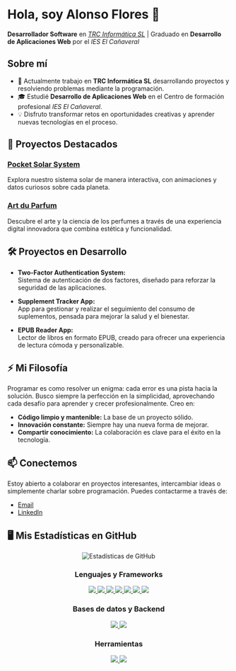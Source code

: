 # Hola, soy Alonso Flores 👋

**Desarrollador Software** en *[TRC Informática SL](https://trc.es/)* | Graduado en **Desarrollo de Aplicaciones Web** por el *IES El Cañaveral*

## Sobre mí

- 🔭 Actualmente trabajo en **TRC Informática SL** desarrollando proyectos y resolviendo problemas mediante la programación.
- 🎓 Estudié **Desarrollo de Aplicaciones Web** en el Centro de formación profesional *IES El Cañaveral*.
- 💡 Disfruto transformar retos en oportunidades creativas y aprender nuevas tecnologías en el proceso.

## 🚀 Proyectos Destacados

### [Pocket Solar System](https://pocket-solar-system.vercel.app/)
Explora nuestro sistema solar de manera interactiva, con animaciones y datos curiosos sobre cada planeta.

### [Art du Parfum](https://art-du-parfum.vercel.app/)
Descubre el arte y la ciencia de los perfumes a través de una experiencia digital innovadora que combina estética y funcionalidad.

## 🛠️ Proyectos en Desarrollo

- **Two-Factor Authentication System:**  
  Sistema de autenticación de dos factores, diseñado para reforzar la seguridad de las aplicaciones.
  
- **Supplement Tracker App:**  
  App para gestionar y realizar el seguimiento del consumo de suplementos, pensada para mejorar la salud y el bienestar.
  
- **EPUB Reader App:**  
  Lector de libros en formato EPUB, creado para ofrecer una experiencia de lectura cómoda y personalizable.

## ⚡ Mi Filosofía

Programar es como resolver un enigma: cada error es una pista hacia la solución. Busco siempre la perfección en la simplicidad, aprovechando cada desafío para aprender y crecer profesionalmente. Creo en:
  
- **Código limpio y mantenible:** La base de un proyecto sólido.
- **Innovación constante:** Siempre hay una nueva forma de mejorar.
- **Compartir conocimiento:** La colaboración es clave para el éxito en la tecnología.

## 📫 Conectemos

Estoy abierto a colaborar en proyectos interesantes, intercambiar ideas o simplemente charlar sobre programación. Puedes contactarme a través de:

- [Email](mailto:floalonso.abad@gmail.com)
- [LinkedIn](https://www.linkedin.com/in/alonsofloresabad/)

## 🖥️ Mis Estadísticas en GitHub

<div align="center">
  <img src="https://github-readme-stats.vercel.app/api?username=AlonsoFlores&show_icons=true&theme=radical" alt="Estadísticas de GitHub" />
</div>

<!-- Lenguajes y Frameworks -->
<div align="center" style="margin-top: 20px;">
  <h3>Lenguajes y Frameworks</h3>
  <a href="https://github.com/AlonsoFlores">
    <img src="https://img.shields.io/badge/JavaScript-F7DF1E?style=for-the-badge&logo=javascript&logoColor=black" />
    <img src="https://img.shields.io/badge/TypeScript-3178C6?style=for-the-badge&logo=typescript&logoColor=white" />
    <img src="https://img.shields.io/badge/React-20232A?style=for-the-badge&logo=react&logoColor=61DAFB" />
    <img src="https://img.shields.io/badge/React_Native-20232A?style=for-the-badge&logo=react&logoColor=61DAFB" />
    <img src="https://img.shields.io/badge/Angular-DD0031?style=for-the-badge&logo=angular&logoColor=white" />
    <img src="https://img.shields.io/badge/Vite-646CFF?style=for-the-badge&logo=vite&logoColor=white" />
    <img src="https://img.shields.io/badge/Spring-6DB33F?style=for-the-badge&logo=spring&logoColor=white" />
  </a>
</div>

<!-- Bases de datos y Backend -->
<div align="center" style="margin-top: 20px;">
  <h3>Bases de datos y Backend</h3>
  <a href="https://github.com/AlonsoFlores">
    <img src="https://img.shields.io/badge/MySQL-4479A1?style=for-the-badge&logo=mysql&logoColor=white" />
    <img src="https://img.shields.io/badge/Apache%20Tomcat-F8DC75?style=for-the-badge&logo=apachetomcat&logoColor=black" />
  </a>
</div>

<!-- Herramientas -->
<div align="center" style="margin-top: 20px; margin-bottom: 20px;">
  <h3>Herramientas</h3>
  <a href="https://github.com/AlonsoFlores">
    <img src="https://img.shields.io/badge/Postman-FF6C37?style=for-the-badge&logo=postman&logoColor=white" />
    <img src="https://img.shields.io/badge/Swagger-85EA2D?style=for-the-badge&logo=swagger&logoColor=black" />
  </a>
</div>
